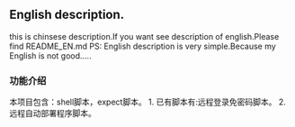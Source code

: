 ## English description.
this is chinsese description.If you want see description of english.Please find README\_EN.md
PS: English description is very simple.Because my English is not good.....

### 功能介绍
本项目包含：shell脚本，expect脚本。
	1. 已有脚本有:远程登录免密码脚本。
	2. 远程自动部署程序脚本。
		

